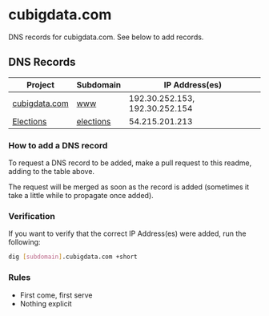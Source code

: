 # cubigdata.com

DNS records for cubigdata.com. See below to add records.

## DNS Records

| Project | Subdomain | IP Address(es) |
| ------- | --------- | -------------- |
| [cubigdata.com](https://github.com/CUBigDataClass/cubigdata.com) | [www](http://www.cubigdata.com) | 192.30.252.153, 192.30.252.154
| [Elections](https://github.com/CUBigDataClass/Elections)         | [elections](http://elections.cubigdata.com) | 54.215.201.213

### How to add a DNS record

To request a DNS record to be added, make a pull request to this readme, adding to the table above.

The request will be merged as soon as the record is added (sometimes it take a little while to propagate once added).

### Verification

If you want to verify that the correct IP Address(es) were added, run the following:

```bash
dig [subdomain].cubigdata.com +short
```

### Rules
 - First come, first serve
 - Nothing explicit
